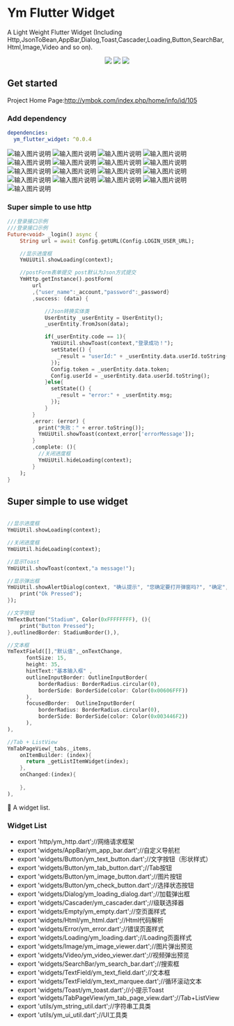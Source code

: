 # Ym Flutter Widget
A Light Weight Flutter Widget
(Including Http,JsonToBean,AppBar,Dialog,Toast,Cascader,Loading,Button,SearchBar,Html,Image,Video and so on).


<p align="center" >
    <img src="https://img.shields.io/badge/flutter-2.2.0-green" />
    <img src="https://img.shields.io/badge/ym flutter widget-0.0.4-orange" />
    <img src="https://img.shields.io/badge/dio-4.9.0-blue" />
</p>
  
## Get started
Project Home Page:http://ymbok.com/index.php/home/info/id/105

### Add dependency

```yaml
dependencies:
  ym_flutter_widget: ^0.0.4
```

![输入图片说明](https://images.gitee.com/uploads/images/2021/0531/134456_7001ef4a_1461204.png "1.png")
![输入图片说明](https://images.gitee.com/uploads/images/2021/0531/134504_fadbefbe_1461204.png "2.png")
![输入图片说明](https://images.gitee.com/uploads/images/2021/0531/134512_73d65a48_1461204.png "3.png")
![输入图片说明](https://images.gitee.com/uploads/images/2021/0531/134518_6dba8ac6_1461204.png "4.png")
![输入图片说明](https://images.gitee.com/uploads/images/2021/0531/134524_c0ca803a_1461204.png "5.png")
![输入图片说明](https://images.gitee.com/uploads/images/2021/0531/134529_54bc1cfe_1461204.png "6.png")
![输入图片说明](https://images.gitee.com/uploads/images/2021/0531/134535_34c176dd_1461204.png "7.png")
![输入图片说明](https://images.gitee.com/uploads/images/2021/0531/134541_0d61364c_1461204.png "8.png")
![输入图片说明](https://images.gitee.com/uploads/images/2021/0531/134547_b8d649a3_1461204.png "9.png")
![输入图片说明](https://images.gitee.com/uploads/images/2021/0531/134553_205a73ca_1461204.png "10.png")
![输入图片说明](https://images.gitee.com/uploads/images/2021/0531/134559_cd16b650_1461204.png "11.png")
![输入图片说明](https://images.gitee.com/uploads/images/2021/0531/134604_24dcbced_1461204.png "12.png")
![输入图片说明](https://images.gitee.com/uploads/images/2021/0531/134610_92c26753_1461204.png "13.png")
![输入图片说明](https://images.gitee.com/uploads/images/2021/0531/134617_ac03a280_1461204.png "14.png")
![输入图片说明](https://images.gitee.com/uploads/images/2021/0531/134622_49a1cfe2_1461204.png "15.png")
![输入图片说明](https://images.gitee.com/uploads/images/2021/0531/134628_1e792f0e_1461204.png "16.png")
![输入图片说明](https://images.gitee.com/uploads/images/2021/0531/134634_cbc045fc_1461204.png "17.png")

### Super simple to use http

```dart
///登录接口示例
///登录接口示例
Future<void> _login() async {
    String url = await Config.getURL(Config.LOGIN_USER_URL);

    //显示进度框
    YmUiUtil.showLoading(context);

    //postForm表单提交 post默认为Json方式提交
    YmHttp.getInstance().postForm(
        url
        ,{"user_name":_account,"password":_password}
        ,success: (data) {

            //Json转换实体类
            UserEntity _userEntity = UserEntity();
            _userEntity.fromJson(data);

            if(_userEntity.code == 1){
              YmUiUtil.showToast(context,"登录成功！");
              setState(() {
                _result = "userId:" + _userEntity.data.userId.toString() + ",token:" + _userEntity.data.token;
              });
              Config.token = _userEntity.data.token;
              Config.userId = _userEntity.data.userId.toString();
            }else{
              setState(() {
                _result = "error:" + _userEntity.msg;
              });
            }
        }
        ,error: (error) {
          print("失败：" + error.toString());
          YmUiUtil.showToast(context,error['errorMessage']);
        }
        ,complete: (){
          //关闭进度框
          YmUiUtil.hideLoading(context);
        }
    );
}
```

## Super simple to use widget

```dart

//显示进度框
YmUiUtil.showLoading(context);

//关闭进度框
YmUiUtil.hideLoading(context);

//显示Toast
YmUiUtil.showToast(context,"a message!");

//显示弹出框
YmUiUtil.showAlertDialog(context, "确认提示", "您确定要打开弹窗吗?", "确定", "取消",onOkPressed: (){
    print("Ok Pressed");
});

//文字按钮
YmTextButton("Stadium", Color(0xFFFFFFFF), (){
    print("Button Pressed");
},outlinedBorder: StadiumBorder(),),

//文本框
YmTextField([],"默认值",_onTextChange,
      fontSize: 15,
      height: 35,
      hintText:"基本输入框" ,
      outlineInputBorder: OutlineInputBorder(
          borderRadius: BorderRadius.circular(0),
          borderSide: BorderSide(color: Color(0x00606FFF))
      ),
      focusedBorder:  OutlineInputBorder(
          borderRadius: BorderRadius.circular(0),
          borderSide: BorderSide(color: Color(0x003446F2))
      ),
),

//Tab + ListView
YmTabPageView(_tabs,_items,
    onItemBuilder: (index){
      return _getListItemWidget(index);
    },
    onChanged:(index){
     
    },
),

```

🎉 A widget list.

### Widget List

- export 'http/ym_http.dart';//网络请求框架
- export 'widgets/AppBar/ym_app_bar.dart';//自定义导航栏
- export 'widgets/Button/ym_text_button.dart';//文字按钮（形状样式）
- export 'widgets/Button/ym_tab_button.dart';//Tab按钮
- export 'widgets/Button/ym_image_button.dart';//图片按钮
- export 'widgets/Button/ym_check_button.dart';//选择状态按钮
- export 'widgets/Dialog/ym_loading_dialog.dart';//加载弹出框
- export 'widgets/Cascader/ym_cascader.dart';//级联选择器
- export 'widgets/Empty/ym_empty.dart';//空页面样式
- export 'widgets/Html/ym_html.dart';//Html代码解析
- export 'widgets/Error/ym_error.dart';//错误页面样式
- export 'widgets/Loading/ym_loading.dart';//Loading页面样式
- export 'widgets/Image/ym_image_viewer.dart';//图片弹出预览
- export 'widgets/Video/ym_video_viewer.dart';//视频弹出预览
- export 'widgets/SearchBar/ym_search_bar.dart';//搜索框
- export 'widgets/TextField/ym_text_field.dart';//文本框
- export 'widgets/TextField/ym_text_marquee.dart';//循环滚动文本
- export 'widgets/Toast/ym_toast.dart';//小提示Toast
- export 'widgets/TabPageView/ym_tab_page_view.dart';//Tab+ListView
- export 'utils/ym_string_util.dart';//字符串工具类
- export 'utils/ym_ui_util.dart';//UI工具类

